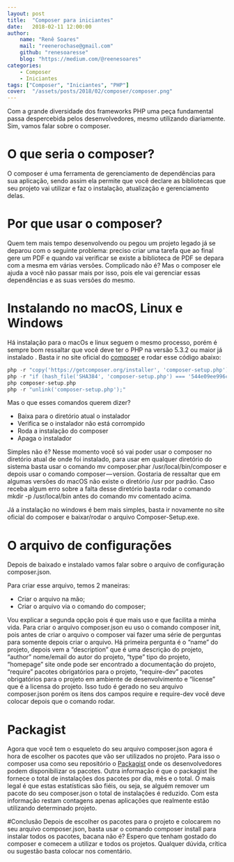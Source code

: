 ```yaml
---
layout: post
title:  "Composer para iniciantes"
date:   2018-02-11 12:00:00
author: 
    name: "Renê Soares"
    mail: "reenerochase@gmail.com"
    github: "renesoaresse"
    blog: "https://medium.com/@reenesoares"
categories: 
    - Composer
    - Iniciantes
tags: ["Composer", "Iniciantes", "PHP"]
cover:  "/assets/posts/2018/02/composer/composer.png"
---
```

Com a grande diversidade dos frameworks PHP uma peça fundamental passa despercebida pelos desenvolvedores, mesmo utilizando diariamente. Sim, vamos falar sobre o composer.

# O que seria o composer?
O composer é uma ferramenta de gerenciamento de dependências para sua aplicação, sendo assim ela permite que você declare as bibliotecas que seu projeto vai utilizar e faz o instalação, atualização e gerenciamento delas.

# Por que usar o composer?
Quem tem mais tempo desenvolvendo ou pegou um projeto legado já se deparou com o seguinte problema: preciso criar uma tarefa que ao final gere um PDF e quando vai verificar se existe a biblioteca de PDF se depara com a mesma em várias versões. Complicado não é? Mas o composer ele ajuda a você não passar mais por isso, pois ele vai gerenciar essas dependências e as suas versões do mesmo.

# Instalando no macOS, Linux e Windows
Há instalação para o macOs e linux seguem o mesmo processo, porém é sempre bom ressaltar que você deve ter o PHP na versão 5.3.2 ou maior já instalado . Basta ir no site oficial do [composer](https://getcomposer.org/download/) e rodar esse código abaixo:

```php
php -r "copy('https://getcomposer.org/installer', 'composer-setup.php');"
php -r "if (hash_file('SHA384', 'composer-setup.php') === '544e09ee996cdf60ece3804abc52599c22b1f40f4323403c44d44fdfdd586475ca9813a858088ffbc1f233e9b180f061') { echo 'Installer verified'; } else { echo 'Installer corrupt'; unlink('composer-setup.php'); } echo PHP_EOL;"
php composer-setup.php
php -r "unlink('composer-setup.php');"
```

Mas o que esses comandos querem dizer?

- Baixa para o diretório atual o instalador
- Verifica se o instalador não está corrompido
- Roda a instalação do composer
- Apaga o instalador

Simples não é? Nesse momento você só vai poder usar o composer no diretório atual de onde foi instalado, para usar em qualquer diretório do sistema basta usar o comando mv composer.phar /usr/local/bin/composer e depois usar o comando composer — version. Gostaria de ressaltar que em algumas versões do macOS não existe o diretório /usr por padrão. Caso receba algum erro sobre a falta desse diretório basta rodar o comando mkdir -p /usr/local/bin antes do comando mv comentado acima.

Já a instalação no windows é bem mais simples, basta ir novamente no site oficial do composer e baixar/rodar o arquivo Composer-Setup.exe.

# O arquivo de configurações
Depois de baixado e instalado vamos falar sobre o arquivo de configuração composer.json.

Para criar esse arquivo, temos 2 maneiras:

- Criar o arquivo na mão;
- Criar o arquivo via o comando do composer;

Vou explicar a segunda opção pois é que mais uso e que facilita a minha vida. Para criar o arquivo composer.json eu uso o comando composer init, pois antes de criar o arquivo o composer vai fazer uma série de perguntas para somente depois criar o arquivo. Há primeira pergunta é o “name” do projeto, depois vem a “description” que é uma descrição do projeto, “author” nome/email do autor do projeto, “type” tipo do projeto, “homepage” site onde pode ser encontrado a documentação do projeto, “require” pacotes obrigatórios para o projeto, “require-dev” pacotes obrigatórios para o projeto em ambiente de desenvolvimento e “license” que é a licensa do projeto. Isso tudo é gerado no seu arquivo composer.json porém os itens dos campos require e require-dev você deve colocar depois que o comando rodar.

# Packagist
Agora que você tem o esqueleto do seu arquivo composer.json agora é hora de escolher os pacotes que vão ser utilizados no projeto. Para isso o composer usa como seu repositório o [Packagist](https://packagist.org/) onde os desenvolvedores podem disponibilizar os pacotes. Outra informação é que o packagist lhe fornece o total de instalações dos pacotes por dia, mês e o total. O mais legal é que estas estatísticas são fiéis, ou seja, se alguém remover um pacote do seu composer.json o total de instalações é reduzido. Com esta informação restam contagens apenas aplicações que realmente estão utilizando determinado projeto.

#Conclusão
Depois de escolher os pacotes para o projeto e colocarem no seu arquivo composer.json, basta usar o comando composer install para instalar todos os pacotes, bacana não é? Espero que tenham gostado do composer e comecem a utilizar e todos os projetos. Qualquer dúvida, crítica ou sugestão basta colocar nos comentário.